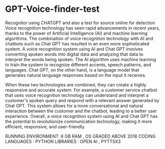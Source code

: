 # GPT-Voice-finder-test
Recognitor using CHATGPT and also a test for source online for detection
Voice recognition technology has seen rapid advancements in recent years, thanks to the power of Artificial Intelligence (AI) and machine learning algorithms. The combination of voice recognition technology with AI and chatbots such as Chat GPT has resulted in an even more sophisticated system.  A voice recognition system using AI and Chat GPT involves converting spoken words into digital data and analyzing that data to interpret the words being spoken. The AI algorithm uses machine learning to train the system to recognize different accents, speech patterns, and languages. Chat GPT, on the other hand, is a language model that generates natural language responses based on the input it receives.  


When these two technologies are combined, they can create a highly responsive and accurate system. For example, a customer service chatbot that uses voice recognition technology can understand and interpret a customer's spoken query and respond with a relevant answer generated by Chat GPT. This system allows for a more conversational and natural interaction between the customer and the chatbot, leading to a better user experience.  Overall, a voice recognition system using AI and Chat GPT has the potential to revolutionize communication technology, making it more efficient, responsive, and user-friendly. 


RUNNING ENVIRONMENT: 6 GB RAM  , OS GRADED ABOVE 2018
CODING LANGUAGES : PYTHON
LIBRARIES : OPEN AI , PYTTSX3
